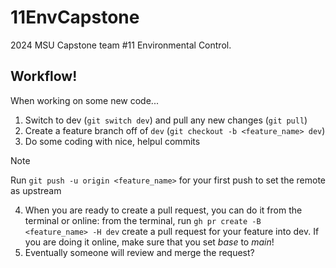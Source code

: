 # 11EnvCapstone
2024 MSU Capstone team #11 Environmental Control.
## Workflow!
When working on some new code...
1. Switch to dev (`git switch dev`) and pull any new changes (`git pull`)
2. Create a feature branch off of `dev` (`git checkout -b <feature_name> dev`)
3. Do some coding with nice, helpul commits

>[!NOTE]
>Run `git push -u origin <feature_name>` for your first push to set the remote as upstream

4. When you are ready to create a pull request, you can do it from the terminal or online: from the terminal, run `gh pr create -B <feature_name> -H dev` create a pull request for your feature into dev. If you are doing it online, make sure that you set *base* to *main*!
5. Eventually someone will review and merge the request?